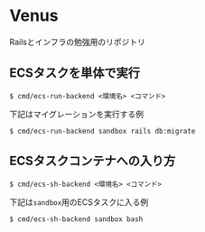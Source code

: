 # Venus

Railsとインフラの勉強用のリポジトリ

## ECSタスクを単体で実行

```
$ cmd/ecs-run-backend <環境名> <コマンド>
```

下記はマイグレーションを実行する例
```
$ cmd/ecs-run-backend sandbox rails db:migrate
```

## ECSタスクコンテナへの入り方

```
$ cmd/ecs-sh-backend <環境名> <コマンド>
```

下記は`sandbox`用のECSタスクに入る例

```
$ cmd/ecs-sh-backend sandbox bash
```
